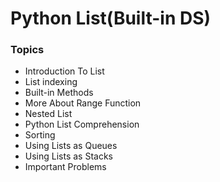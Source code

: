 # Python List(Built-in DS) 
### Topics 
* Introduction To List 
* List indexing
* Built-in Methods
* More About Range Function
* Nested List
* Python List Comprehension
* Sorting 
* Using Lists as Queues
* Using Lists as Stacks
* Important Problems
